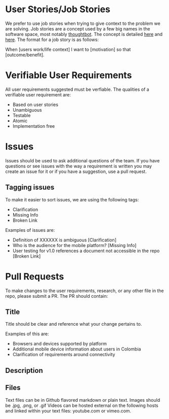 # User Stories/Job Stories
We prefer to use job stories when trying to give context to the problem we are solving. Job stories are a concept used by a few big names in the software space, most notably [thoughtbot](https://thoughtbot.com/). The concept is detailed [here](https://robots.thoughtbot.com/converting-to-jobs-stories) and [here](https://medium.com/the-job-to-be-done/replacing-the-user-story-with-the-job-story-af7cdee10c27). The format for a job story is as follows:

When [users work/life context] I want to [motivation] so that [outcome/benefit].

# Verifiable User Requirements
All user requirements suggested must be verfiable. The qualities of a verifiable user requirement are:
- Based on user stories
- Unambiguous
- Testable
- Atomic
- Implementation free

# Issues
Issues should be used to ask additional questions of the team. If you have questions or see issues with the way a requirement is written you may create an issue for it or if you have a suggestion, use a pull request.

## Tagging issues
To make it easier to sort issues, we are using the following tags:
- Clarification
- Missing Info
- Broken Link

Examples of issues are:
- Definition of XXXXXX is ambiguous [Clarification]
- Who is the audience for the mobile platform? [Missing Info]
- User testing for v1.0 references a document not accessible in the repo [Broken Link]

# Pull Requests
To make changes to the user requirements, research, or any other file in the repo, please submit a PR. The PR should contain:

## Title
Title should be clear and reference what your change pertains to.

Examples of this are:
- Browsers and devices supported by platform
- Additional mobile device information about users in Colombia
- Clarification of requirements around connectivity

## Description

## Files
Text files can be in Github flavored markdown or plain text.
Images should be .jpg, .png, or .gif
Videos can be hosted external on the following hosts and linked within your text files: youtube.com or vimeo.com.